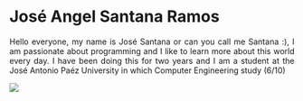 <div align="Center">
  <div align="Justify">
    <h1>José Angel Santana Ramos</h1>
  <p>
  Hello everyone, my name is José Santana or can you call me Santana :), I am passionate about programming and I like to learn more about this world every day. I have been   doing this for two years and I am a student at the José Antonio Paéz University in which Computer Engineering study (6/10)</p>
  </div>
  <div align="Justify">
    <img src="https://assets-blog.hostgator.mx/wp-content/uploads/2020/07/Lenguaje-de-programacion-Golang-o-Go.gif"/>
  </div>
</div>
